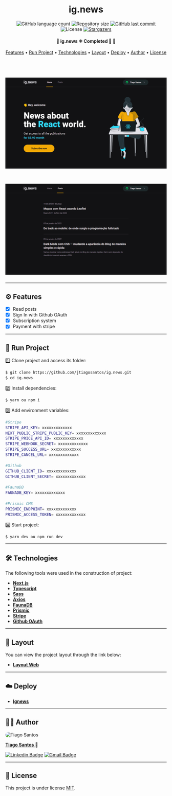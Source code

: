 <h1 align="center">ig.news</h1>

<p align="center">
  <img alt="GitHub language count" src="https://img.shields.io/github/languages/count/jtiagosantos/ig.news?color=%green">
  <img alt="Repository size" src="https://img.shields.io/github/repo-size/jtiagosantos/ig.news?color=blue">
  <a href="https://github.com/jtiagosantos/ig.news/commits/master">
    <img alt="GitHub last commit" src="https://img.shields.io/github/last-commit/jtiagosantos/ig.news?color=purple">
  </a>
  <img alt="License" src="https://img.shields.io/badge/license-MIT-brightgreen?color=orange">
   <a href="https://github.com/jtiagosantos/ig.news/stargazers">
    <img alt="Stargazers" src="https://img.shields.io/github/stars/jtiagosantos/ig.news?style=social">
  </a>
</p>

<h4 align="center"> 
	🚧  ig.news ⚛️ Completed 🚀 🚧
</h4>

<p align="center">
  <a href="#-features">Features</a> •
  <a href="#-run-project">Run Project</a> • 
  <a href="#-technologies">Technologies</a> • 
  <a href="#-layout">Layout</a> •
  <a href="#-deploy">Deploy</a> •
  <a href="#-author">Author</a> • 
  <a href="#-license">License</a>
</p>

<br>

<h1 align="center">
    <img alt="ig.news" src=".github/cover-1.png" />
</h1>

<h1 align="center">
    <img alt="ig.news" src=".github/cover-2.png" />
</h1>

<hr />

## ⚙️ Features

- [x] Read posts
- [x] Sign In with Github OAuth
- [x] Subscription system 
- [x] Payment with stripe

<hr>

## 🚀 Run Project

1️⃣ Clone project and access its folder:

```bash
$ git clone https://github.com/jtiagosantos/ig.news.git
$ cd ig.news
```

2️⃣ Install dependencies:

```bash
$ yarn ou npm i
```

3️⃣ Add environment variables:

```bash
#Stripe
STRIPE_API_KEY= xxxxxxxxxxxxx
NEXT_PUBLIC_STRIPE_PUBLIC_KEY= xxxxxxxxxxxxx
STRIPE_PRICE_API_ID= xxxxxxxxxxxxx
STRIPE_WEBHOOK_SECRET= xxxxxxxxxxxxx
STRIPE_SUCCESS_URL= xxxxxxxxxxxxx
STRIPE_CANCEL_URL= xxxxxxxxxxxxx

#Github
GITHUB_CLIENT_ID= xxxxxxxxxxxxx
GITHUB_CLIENT_SECRET= xxxxxxxxxxxxx

#FaunaDB
FAUNADB_KEY= xxxxxxxxxxxxx

#Prismic CMS
PRISMIC_ENDPOINT= xxxxxxxxxxxxx
PRISMIC_ACCESS_TOKEN= xxxxxxxxxxxxx
```

4️⃣ Start project:

```bash
$ yarn dev ou npm run dev
```
<hr>

## 🛠 Technologies

The following tools were used in the construction of project:

- **[Next.js](https://nextjs.org/)**
- **[Typescript](https://www.typescriptlang.org/)**
- **[Sass](https://sass-lang.com/)**
- **[Axios](https://axios-http.com/docs/api_intro)**
- **[FaunaDB](https://fauna.com/)**
- **[Prismic](https://prismic.io/)**
- **[Stripe](https://stripe.com/docs)**
- **[Github OAuth](https://docs.github.com/en/developers/apps/building-oauth-apps/authorizing-oauth-apps)**

<hr>

## 🔖 Layout

You can view the project layout through the link below:

- **[Layout Web](https://www.figma.com/file/ACftOU1lQWODLAqzNYfQAp/ig.news-(Copy)?node-id=1%3A2)**

<hr>

## ☁️ Deploy

- **[Ignews](https://ig-news-seven-self.vercel.app/)**

<hr>

## 👨‍💻 Author

<img src="https://avatars.githubusercontent.com/u/63312141?v=4" width="100" alt="Tiago Santos" style="border-radius: 50px;" />

<strong><a href="https://github.com/jtiagosantos">Tiago Santos </a>🚀</strong>

[![Linkedin Badge](https://img.shields.io/badge/linkedin-%230077B5.svg?&style=for-the-badge&logo=linkedin&logoColor=white&link=https://www.linkedin.com/in/jos%C3%A9-tiago-santos-de-lima-aaa4361a4/)](https://www.linkedin.com/in/josetiagosantosdelima/)
[![Gmail Badge](https://img.shields.io/badge/Gmail-D14836?style=for-the-badge&logo=gmail&logoColor=white)](mailto:tiago.santos@icomp.ufam.edu.br)

<hr>

## 📝 License

This project is under license [MIT](./LICENSE).

